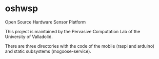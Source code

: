 # oshwsp
Open Source Hardware Sensor Platform

This project is maintained by the Pervasive Computation Lab of the University of Valladolid.

There are three directories with the code of the mobile (raspi and arduino) and static subsystems (mogoose-service).
